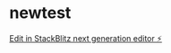 # newtest

[Edit in StackBlitz next generation editor ⚡️](https://stackblitz.com/~/github.com/testwebappppp/newtest)